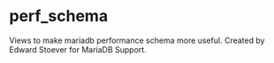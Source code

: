 # perf_schema
Views to make mariadb performance schema more useful. Created by Edward Stoever for MariaDB Support.
